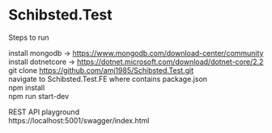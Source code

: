 # Schibsted.Test

Steps to run  

install mongodb -> https://www.mongodb.com/download-center/community  
install dotnetcore -> https://dotnet.microsoft.com/download/dotnet-core/2.2  
git clone https://github.com/amj1985/Schibsted.Test.git  
navigate to Schibsted.Test.FE where contains package.json  
npm install  
npm run start-dev  

REST API playground  
https://localhost:5001/swagger/index.html  
